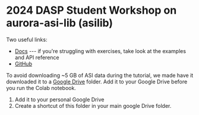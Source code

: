# 2024 DASP Student Workshop on aurora-asi-lib (asilib)

Two useful links:
- [Docs](https://aurora-asi-lib.readthedocs.io/en/latest/index.html) --- if you're struggling with exercises, take look at the examples and API reference
- [GitHub](http://github.com/mshumko/aurora-asi-lib)

To avoid downloading ~5 GB of ASI data during the tutorial, we made have it downloaded it to a [Google Drive](https://drive.google.com/drive/folders/1E-ZEC_E_m-77DeF2DZPZuNSLzp0BqZCE?usp=drive_link) folder. Add it to your Google Drive before you run the Colab notebook.

1. Add it to your personal Google Drive
2. Create a shortcut of this folder in your main google Drive folder.